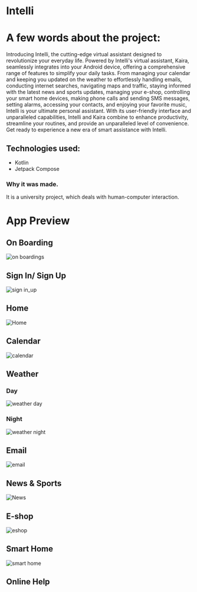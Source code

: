 # Intelli

# A few words about the project:
Introducing Intelli, the cutting-edge virtual assistant designed to revolutionize your everyday life. Powered by Intelli's virtual assistant, Kaira, seamlessly integrates into your Android device, offering a comprehensive range of features to simplify your daily tasks. From managing your calendar and keeping you updated on the weather to effortlessly handling emails, conducting internet searches, navigating maps and traffic, staying informed with the latest news and sports updates, managing your e-shop, controlling your smart home devices, making phone calls and sending SMS messages, setting alarms, accessing your contacts, and enjoying your favorite music, Intelli is your ultimate personal assistant. With its user-friendly interface and unparalleled capabilities, Intelli and Kaira combine to enhance productivity, streamline your routines, and provide an unparalleled level of convenience. Get ready to experience a new era of smart assistance with Intelli.

## Technologies used:
- Kotlin
- Jetpack Compose


### Why it was made.
It is a university project, which deals with human-computer interaction.

# App Preview

## On Boarding 

![on boardings](https://github.com/MinistryOrg/Intelli/assets/29844061/42ff140f-1c41-4b65-a525-aa7d846efe3a)

## Sign In/ Sign Up

![sign in_up](https://github.com/MinistryOrg/Intelli/assets/29844061/1d765251-7f25-4a57-ab7e-bda9abe63aea)

## Home 

![Home](https://github.com/MinistryOrg/Intelli/assets/29844061/71d7880c-6f17-4719-b86d-3c92896e36e3)

## Calendar

![calendar](https://github.com/MinistryOrg/Intelli/assets/29844061/93daebf9-45ef-4031-94d5-46833cfaba03)

## Weather

### **Day**

![weather day](https://github.com/MinistryOrg/Intelli/assets/29844061/115ff70f-296f-4f7d-96fa-8d902bf7089f)

### **Night**

![weather night](https://github.com/MinistryOrg/Intelli/assets/29844061/5e725ed3-2832-4860-bbe1-f56b9100ba66)

## Email

![email](https://github.com/MinistryOrg/Intelli/assets/29844061/97ca3a14-67e5-494f-a6fa-3f1331b2182b)


## News & Sports

![News](https://github.com/MinistryOrg/Intelli/assets/29844061/6d689bc1-6908-4b20-9a00-c8389196eb34)

## E-shop

![eshop](https://github.com/MinistryOrg/Intelli/assets/29844061/67fb4c50-b11e-497d-807b-59997d0c6442)


## Smart Home

![smart home](https://github.com/MinistryOrg/Intelli/assets/29844061/f9553c55-2426-41eb-a707-f01b3dce611a)

## Online Help

